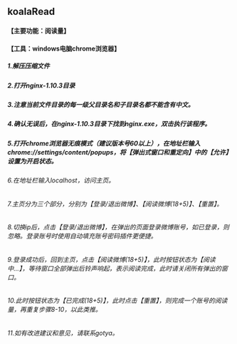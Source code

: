 

## koalaRead
#### 【主要功能：阅读量】
#### 【工具：windows电脑chrome浏览器】

##### 1.解压压缩文件
##### 2.打开nginx-1.10.3目录
##### 3.注意当前文件目录的每一级父目录名和子目录名都不能含有中文。
##### 4.确认无误后，在nginx-1.10.3目录下找到nginx.exe，双击执行该程序。
##### 5.打开chrome浏览器无痕模式（建议版本号60以上），在地址栏输入chrome://settings/content/popups，将【弹出式窗口和重定向】中的【允许】设置为开启状态。
###### 6.在地址栏输入localhost，访问主页。
###### 7.主页分为三个部分，分别为【登录/退出微博】、【阅读微博(18+5)】、【重置】。
###### 8.切换ip后，点击【登录/退出微博】，在弹出的页面登录微博账号，如已登录，则忽略。登录账号时使用自动填充账号密码插件更便捷。
###### 9.登录成功后，回到主页，点击【阅读微博(18+5)】，此时按钮状态为【阅读中...】，等待窗口全部弹出后铃声响起，表示阅读完成，此时请关闭所有弹出的窗口。
###### 10.此时按钮状态为【已完成(18+5)】，此时点击【重置】，则完成一个账号的阅读量，再重复步骤8-10，以此类推。
###### 11.如有改进建议和意见，请联系gotya。
